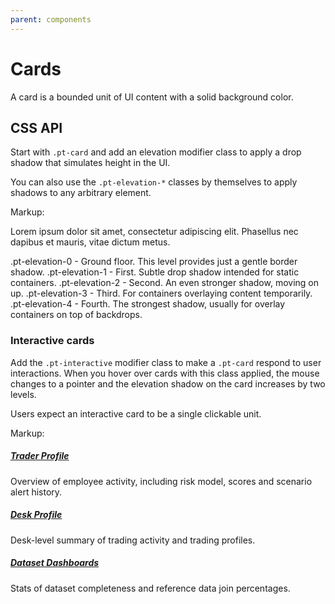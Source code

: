 ```yaml
---
parent: components
---
```


# Cards

A card is a bounded unit of UI content with a solid background color.

## CSS API

Start with `.pt-card` and add an elevation modifier class to apply a drop shadow that simulates
height in the UI.

You can also use the `.pt-elevation-*` classes by themselves to apply shadows to any arbitrary
element.

Markup:
<div class="pt-card {{.modifier}}">
Lorem ipsum dolor sit amet, consectetur adipiscing elit. Phasellus nec dapibus et mauris,
vitae dictum metus.
</div>

.pt-elevation-0 - Ground floor. This level provides just a gentle border shadow.
.pt-elevation-1 - First. Subtle drop shadow intended for static containers.
.pt-elevation-2 - Second. An even stronger shadow, moving on up.
.pt-elevation-3 - Third. For containers overlaying content temporarily.
.pt-elevation-4 - Fourth. The strongest shadow, usually for overlay containers on top of backdrops.

### Interactive cards

Add the `.pt-interactive` modifier class to make a `.pt-card` respond to user interactions. When you
hover over cards with this class applied, the mouse changes to a pointer and the elevation shadow on
the card increases by two levels.

Users expect an interactive card to be a single clickable unit.

Markup:
<div class="docs-card-example">
<div class="pt-card pt-elevation-0 pt-interactive">
<h5><a href="#">Trader Profile</a></h5>
<p>Overview of employee activity, including risk model, scores and scenario alert history.</p>
</div>
<div class="pt-card pt-elevation-1 pt-interactive">
<h5><a href="#">Desk Profile</a></h5>
<p>Desk-level summary of trading activity and trading profiles.</p>
</div>
<div class="pt-card pt-elevation-2 pt-interactive">
<h5><a href="#">Dataset Dashboards</a></h5>
<p>Stats of dataset completeness and reference data join percentages.</p>
</div>
</div>
